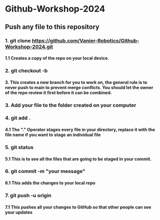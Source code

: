 # Github-Workshop-2024

## Push any file to this repository
### 1. git clone https://github.com/Vanier-Robotics/Github-Workshop-2024.git
#### 1.1 Creates a copy of the repo on your local device.
### 2. git checkout -b <your-branch-name>
#### 3. This creates a new branch for you to work on, the general rule is to never push to main to prevent merge conflicts. You should let the owner of the repo review it first before it can be combined.
### 3. Add your file to the folder created on your computer
### 4. git add .
#### 4.1 The "." Operator stages every file in your directory, replace it with the file name if you want to stage an individual file
### 5. git status
#### 5.1 This is to see all the files that are going to be staged in your commit.
### 6. git commit -m "your message"
#### 6.1 This adds the changes to your local repo
### 7. git push -u origin <your-branch-name>
#### 7.1 This pushes all your changes to GitHub so that other people can see your updates
